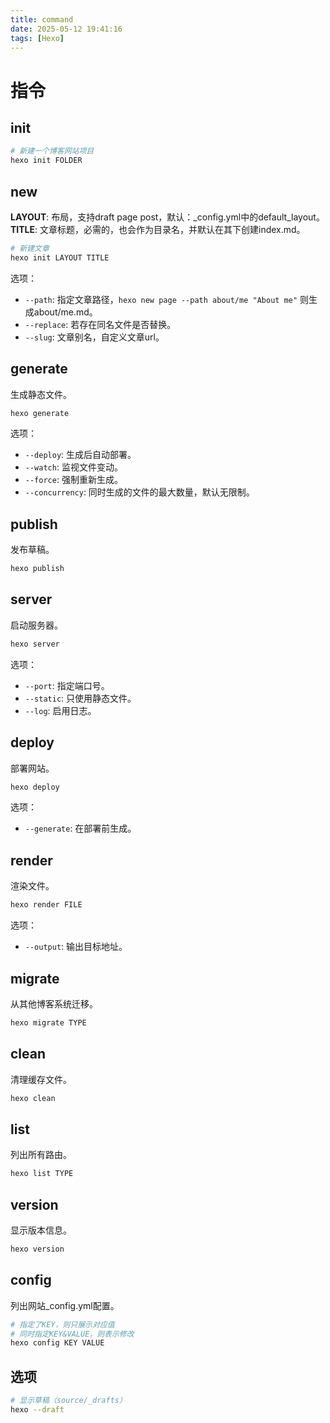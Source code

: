 ```yaml
---
title: command
date: 2025-05-12 19:41:16
tags: [Hexo]
---
```



# 指令


## init

```bash
# 新建一个博客网站项目
hexo init FOLDER
```


## new

**LAYOUT**: 布局，支持draft page post，默认：_config.yml中的default_layout。
**TITLE**: 文章标题，必需的，也会作为目录名，并默认在其下创建index.md。

```bash
# 新建文章
hexo init LAYOUT TITLE
```

选项：
- `--path`: 指定文章路径，`hexo new page --path about/me "About me"` 则生成about/me.md。
- `--replace`: 若存在同名文件是否替换。
- `--slug`: 文章别名，自定义文章url。


## generate

生成静态文件。
```bash
hexo generate
```

选项：
- `--deploy`: 生成后自动部署。
- `--watch`: 监视文件变动。
- `--force`: 强制重新生成。
- `--concurrency`: 同时生成的文件的最大数量，默认无限制。


## publish

发布草稿。
```bash
hexo publish
```


## server

启动服务器。
```bash
hexo server
```

选项：
- `--port`: 指定端口号。
- `--static`: 只使用静态文件。
- `--log`: 启用日志。


## deploy

部署网站。
```bash
hexo deploy
```

选项：
- `--generate`: 在部署前生成。


## render

渲染文件。
```bash
hexo render FILE
```

选项：
- `--output`: 输出目标地址。


## migrate

从其他博客系统迁移。
```bash
hexo migrate TYPE
```


## clean

清理缓存文件。
```bash
hexo clean
```


## list

列出所有路由。
```bash
hexo list TYPE
```


## version

显示版本信息。
```bash
hexo version
```

## config

列出网站_config.yml配置。
```bash
# 指定了KEY，则只展示对应值
# 同时指定KEY&VALUE，则表示修改
hexo config KEY VALUE
```


## 选项

```bash
# 显示草稿（source/_drafts）
hexo --draft
```